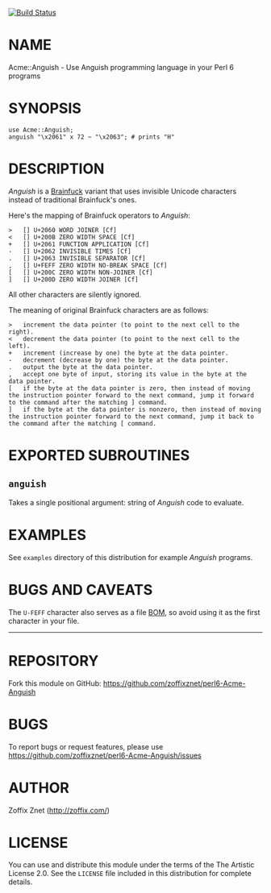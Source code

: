 [![Build Status](https://travis-ci.org/zoffixznet/perl6-Inline-Brainfuck.svg)](https://travis-ci.org/zoffixznet/perl6-Inline-Brainfuck)

# NAME

Acme::Anguish - Use Anguish programming language in your Perl 6 programs

# SYNOPSIS

```perl6
use Acme::Anguish;
anguish "\x2061" x 72 ~ "\x2063"; # prints "H"
```

# DESCRIPTION

*Anguish* is a [Brainfuck](https://en.wikipedia.org/wiki/Brainfuck) variant
that uses invisible Unicode characters instead of traditional Brainfuck's ones.

Here's the mapping of Brainfuck operators to *Anguish*:

    >   [⁠] U+2060 WORD JOINER [Cf]
    <   [​] U+200B ZERO WIDTH SPACE [Cf]
    +   [⁡] U+2061 FUNCTION APPLICATION [Cf]
    -   [⁢] U+2062 INVISIBLE TIMES [Cf]
    .   [⁣] U+2063 INVISIBLE SEPARATOR [Cf]
    ,   [﻿] U+FEFF ZERO WIDTH NO-BREAK SPACE [Cf]
    [   [‌] U+200C ZERO WIDTH NON-JOINER [Cf]
    ]   [‍] U+200D ZERO WIDTH JOINER [Cf]

All other characters are silently ignored.

The meaning of original Brainfuck characters are as follows:

    >   increment the data pointer (to point to the next cell to the right).
    <   decrement the data pointer (to point to the next cell to the left).
    +   increment (increase by one) the byte at the data pointer.
    -   decrement (decrease by one) the byte at the data pointer.
    .   output the byte at the data pointer.
    ,   accept one byte of input, storing its value in the byte at the data pointer.
    [   if the byte at the data pointer is zero, then instead of moving the instruction pointer forward to the next command, jump it forward to the command after the matching ] command.
    ]   if the byte at the data pointer is nonzero, then instead of moving the instruction pointer forward to the next command, jump it back to the command after the matching [ command.

# EXPORTED SUBROUTINES

## `anguish`

Takes a single positional argument: string of *Anguish* code to evaluate.

# EXAMPLES

See `examples` directory of this distribution for example *Anguish* programs.

# BUGS AND CAVEATS

The `U-FEFF` character also serves as a file
[BOM](https://en.wikipedia.org/wiki/Byte_order_mark), so avoid using it
as the first character in your file.

----

# REPOSITORY

Fork this module on GitHub:
https://github.com/zoffixznet/perl6-Acme-Anguish

# BUGS

To report bugs or request features, please use
https://github.com/zoffixznet/perl6-Acme-Anguish/issues

# AUTHOR

Zoffix Znet (http://zoffix.com/)

# LICENSE

You can use and distribute this module under the terms of the
The Artistic License 2.0. See the `LICENSE` file included in this
distribution for complete details.
